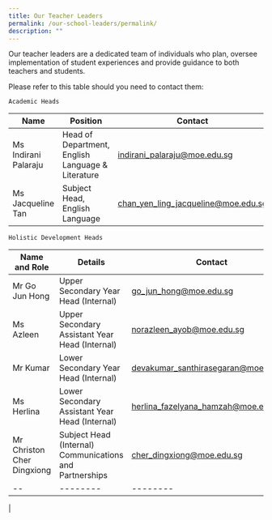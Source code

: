 ```yaml
---
title: Our Teacher Leaders
permalink: /our-school-leaders/permalink/
description: ""
---
```

Our teacher leaders are a dedicated team of individuals who plan, oversee implementation of student experiences and provide guidance to both teachers and students. 

Please refer to this table should you need to contact them:

`Academic Heads`

| Name | Position | Contact |
| -------- | -------- | -------- |
Ms Indirani Palaraju | Head of Department, English Language & Literature | indirani_palaraju@moe.edu.sg
| Ms Jacqueline Tan   | Subject Head, English Language | chan_yen_ling_jacqueline@moe.edu.sg|


`Holistic Development Heads`

| Name and Role | Details | Contact |
| -------- | -------- | -------- |
| Mr Go Jun Hong | Upper Secondary Year Head (Internal)      | go_jun_hong@moe.edu.sg
| Ms Azleen | Upper Secondary Assistant Year Head (Internal)      | norazleen_ayob@moe.edu.sg
| Mr Kumar| Lower Secondary Year Head (Internal)      | devakumar_santhirasegaran@moe.edu.sg
| Ms Herlina | Lower Secondary Assistant Year Head (Internal)      | herlina_fazelyana_hamzah@moe.edu.sg
| Mr Christon Cher Dingxiong | Subject Head (Internal) Communications and Partnerships      | cher_dingxiong@moe.edu.sg
| -- | -------- | -------- |






|